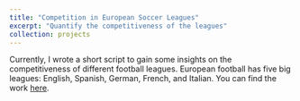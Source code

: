 ```yaml
---
title: "Competition in European Soccer Leagues"
excerpt: "Quantify the competitiveness of the leagues"
collection: projects
---
```



Currently, I wrote a short script to gain some insights on the competitiveness of different football leagues.  European football has five big leagues: English, Spanish, German, French, and Italian. You can find the work [here](https://ayushbaid.github.io/football_stats).

